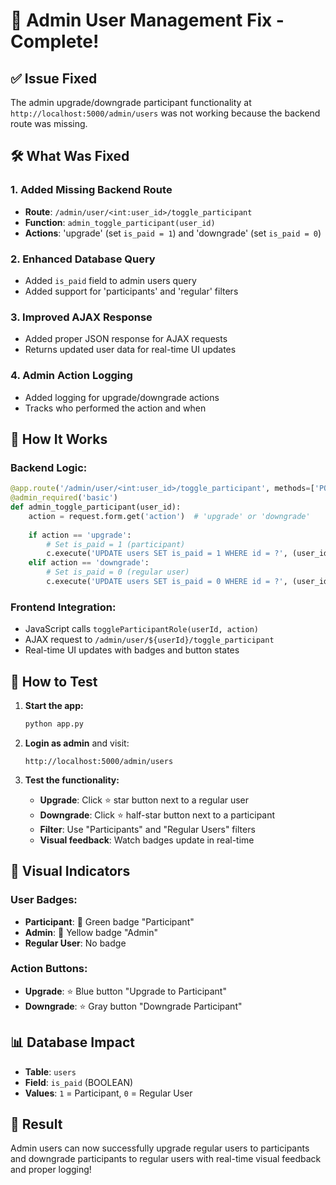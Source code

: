 # 🔧 Admin User Management Fix - Complete!

## ✅ Issue Fixed
The admin upgrade/downgrade participant functionality at `http://localhost:5000/admin/users` was not working because the backend route was missing.

## 🛠️ What Was Fixed

### **1. Added Missing Backend Route**
- **Route**: `/admin/user/<int:user_id>/toggle_participant`
- **Function**: `admin_toggle_participant(user_id)`
- **Actions**: 'upgrade' (set `is_paid = 1`) and 'downgrade' (set `is_paid = 0`)

### **2. Enhanced Database Query**
- Added `is_paid` field to admin users query
- Added support for 'participants' and 'regular' filters

### **3. Improved AJAX Response**
- Added proper JSON response for AJAX requests
- Returns updated user data for real-time UI updates

### **4. Admin Action Logging**
- Added logging for upgrade/downgrade actions
- Tracks who performed the action and when

## 🎯 How It Works

### **Backend Logic:**
```python
@app.route('/admin/user/<int:user_id>/toggle_participant', methods=['POST'])
@admin_required('basic')
def admin_toggle_participant(user_id):
    action = request.form.get('action')  # 'upgrade' or 'downgrade'
    
    if action == 'upgrade':
        # Set is_paid = 1 (participant)
        c.execute('UPDATE users SET is_paid = 1 WHERE id = ?', (user_id,))
    elif action == 'downgrade':
        # Set is_paid = 0 (regular user)
        c.execute('UPDATE users SET is_paid = 0 WHERE id = ?', (user_id,))
```

### **Frontend Integration:**
- JavaScript calls `toggleParticipantRole(userId, action)`
- AJAX request to `/admin/user/${userId}/toggle_participant`
- Real-time UI updates with badges and button states

## 🧪 How to Test

1. **Start the app:**
   ```bash
   python app.py
   ```

2. **Login as admin** and visit:
   ```
   http://localhost:5000/admin/users
   ```

3. **Test the functionality:**
   - **Upgrade**: Click ⭐ star button next to a regular user
   - **Downgrade**: Click ⭐ half-star button next to a participant
   - **Filter**: Use "Participants" and "Regular Users" filters
   - **Visual feedback**: Watch badges update in real-time

## 🎨 Visual Indicators

### **User Badges:**
- **Participant**: 🌟 Green badge "Participant"
- **Admin**: 👑 Yellow badge "Admin"
- **Regular User**: No badge

### **Action Buttons:**
- **Upgrade**: ⭐ Blue button "Upgrade to Participant"
- **Downgrade**: ⭐ Gray button "Downgrade Participant"

## 📊 Database Impact
- **Table**: `users`
- **Field**: `is_paid` (BOOLEAN)
- **Values**: `1` = Participant, `0` = Regular User

## 🎉 Result
Admin users can now successfully upgrade regular users to participants and downgrade participants to regular users with real-time visual feedback and proper logging!
